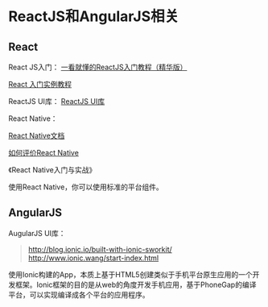 # ReactJS和AngularJS相关

## React

React JS入门：
[一看就懂的ReactJS入门教程（精华版）](http://www.cocoachina.com/webapp/20150721/12692.html)

[React 入门实例教程](http://www.ruanyifeng.com/blog/2015/03/react.html)

ReactJS UI库：
[ReactJS UI库](http://stackoverflow.com/questions/23380903/existing-ui-libraries-to-use-with-react-js)

React Native：

[React Native文档](http://reactnative.cn/docs/getting-started.html)

[如何评价React Native](http://www.zhihu.com/question/27852694)

《React Native入门与实战》

使用React Native，你可以使用标准的平台组件。

## AngularJS

AugularJS UI库：

> http://blog.ionic.io/built-with-ionic-sworkit/
> http://www.ionic.wang/start-index.html


使用Ionic构建的App，本质上基于HTML5创建类似于手机平台原生应用的一个开发框架。Ionic框架的目的是从web的角度开发手机应用，基于PhoneGap的编译平台，可以实现编译成各个平台的应用程序。


